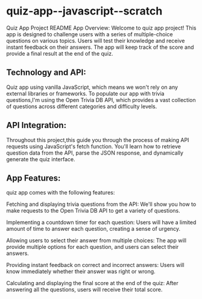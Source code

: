 # quiz-app--javascript--scratch
Quiz App Project README
App Overview:
Welcome to quiz app project! This app is designed to challenge users with a series of multiple-choice questions on various topics. Users will test their knowledge and receive instant feedback on their answers. The app will keep track of the score and provide a final result at the end of the quiz.

## Technology and API:
Quiz app using vanilla JavaScript, which means we won't rely on any external libraries or frameworks. To populate our app with trivia questions,I'm using the Open Trivia DB API, which provides a vast collection of questions across different categories and difficulty levels.

## API Integration:
Throughout this project,this guide you through the process of making API requests using JavaScript's fetch function. You'll learn how to retrieve question data from the API, parse the JSON response, and dynamically generate the quiz interface.

## App Features:
quiz app comes with the following features:

Fetching and displaying trivia questions from the API: We'll show you how to make requests to the Open Trivia DB API to get a variety of questions.

Implementing a countdown timer for each question: Users will have a limited amount of time to answer each question, creating a sense of urgency.

Allowing users to select their answer from multiple choices: The app will provide multiple options for each question, and users can select their answers.

Providing instant feedback on correct and incorrect answers: Users will know immediately whether their answer was right or wrong.

Calculating and displaying the final score at the end of the quiz: After answering all the questions, users will receive their total score.
